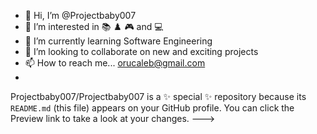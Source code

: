 - 👋 Hi, I’m @Projectbaby007
- 👀 I’m interested in 📚 ♟️ 🎮 and 💻
- 🌱 I’m currently learning Software Engineering
- 💞️ I’m looking to collaborate on new and exciting projects
- 📫 How to reach me... orucaleb@gmail.com
- 
Projectbaby007/Projectbaby007 is a ✨ special ✨ repository because its `README.md` (this file) appears on your GitHub profile.
You can click the Preview link to take a look at your changes.
--->
